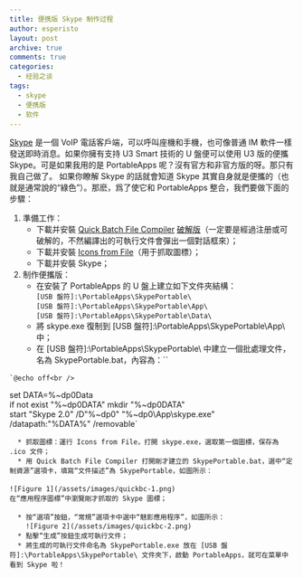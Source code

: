 ```yaml
---
title: 便携版 Skype 制作过程
author: esperisto
layout: post
archive: true
comments: true
categories:
  - 经验之谈
tags:
  - skype
  - 便携版
  - 软件
---
```

[Skype][1] 是一個 VoIP 電話客戶端，可以呼叫座機和手機，也可像普通 IM 軟件一樣發送即時消息。如果你擁有支持 U3 Smart 技術的 U 盤便可以使用 U3 版的便攜 Skype。可是如果我用的是 PortableApps 呢？沒有官方和非官方版的呀。那只有我自己做了。 如果你瞭解 Skype 的話就會知道 Skype 其實自身就是便攜的（也就是通常說的“綠色”）。那麽，爲了使它和 PortableApps 整合，我們要做下面的步驟：

  1. 準備工作： 
      * 下載并安裝 [Quick Batch File Compiler][2] [破解版][3]（一定要是經過注册或可破解的，不然編譯出的可執行文件會彈出一個對話框來）；
      * 下載并安裝 [Icons from File][4]（用于抓取圖標）；
      * 下載并安裝 Skype；
  2. 制作便攜版： 
      * 在安裝了 PortableApps 的 U 盤上建立如下文件夾結構：  
        `[USB 盤符]:\PortableApps\SkypePortable\`  
        `[USB 盤符]:\PortableApps\SkypePortable\App\`  
        `[USB 盤符]:\PortableApps\SkypePortable\Data\`
      * 將 skype.exe 復制到 [USB 盤符]:\PortableApps\SkypePortable\App\ 中；
      * 在 [USB 盤符]:\PortableApps\SkypePortable\ 中建立一個批處理文件，名為 SkypePortable.bat，內容為：``
    
    `@echo off<br />
set DATA=%~dp0Data<br />
if not exist "%~dp0DATA" mkdir "%~dp0DATA"<br />
start "Skype 2.0" /D"%~dp0" "%~dp0\App\skype.exe" /datapath:"%DATA%" /removable`
    
      * 抓取圖標：運行 Icons from File，打開 skype.exe，選取第一個圖標，保存為 .ico 文件；
      * 用 Quick Batch File Compiler 打開剛才建立的 SkypePortable.bat，選中“定制資源”選項卡，填寫“文件描述”為 SkypePortable，如圖所示：
    
    ![Figure 1](/assets/images/quickbc-1.png)  
    在“應用程序圖標”中瀏覽剛才抓取的 Skype 圖標；
    
      * 按“選項”按鈕，“常規”選項卡中選中“魅影應用程序”，如圖所示：  
        ![Figure 2](/assets/images/quickbc-2.png)
      * 點擊“生成”按鈕生成可執行文件；
      * 將生成的可執行文件命名為 SkypePortable.exe 放在 [USB 盤符]:\PortableApps\SkypePortable\ 文件夾下，啟動 PortableApps，就可在菜單中看到 Skype 啦！

 [1]: http://www.skype.com
 [2]: http://www.abyssmedia.com/quickbfc/ "訪問軟件主頁"
 [3]: http://www.downxia.com/downinfo/2716.html "進入下載頁面"
 [4]: http://www.vlsoftware.net/exico/ "訪問軟件主頁"
